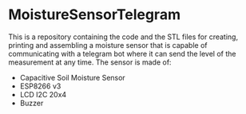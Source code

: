 # MoistureSensorTelegram

This is a repository containing the code and the STL files for creating, printing and assembling a moisture sensor that is capable of communicating with a telegram bot where it can send the level of the measurement at any time. The sensor is made of:
- Capacitive Soil Moisture Sensor
- ESP8266 v3
- LCD I2C 20x4
- Buzzer


